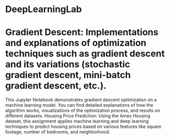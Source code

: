 # DeepLearningLab
# Gradient Descent: Implementations and explanations of optimization techniques such as gradient descent and its variations (stochastic gradient descent, mini-batch gradient descent, etc.).

 This Jupyter Notebook demonstrates gradient descent optimization on a machine learning model. You can find detailed explanations of how the algorithm works, visualizations of the optimization process, and results on different datasets.
Housing Price Prediction: Using the Ames Housing dataset, this assignment applies machine learning and deep learning techniques to predict housing prices based on various features like square footage, number of bedrooms, and neighborhood.

